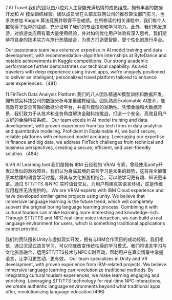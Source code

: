 7.AI Travel
我们的团队由八位对人工智能充满热情的成员组成，拥有丰富的数据开发和 AI 模型训练经验。团队成员曾在头部互联网公司的推荐算法部门实习，也多次参加 Kaggle 算法竞赛并取得不俗成绩。在所修读的相关课程中，我们每个人都获得了优异的成绩，充分证明了我们的专业技能和学习能力。此外，我们热爱旅游，对旅游类应用有着大量使用经验，并对如何优化用户体验有深入思考。我们期待将自身的技术实力与旅行热情结合，为贵方打造更智能、更个性化的旅行平台。

Our passionate team has extensive expertise in AI model training and data development, with recommendation-algorithm internships at ByteDance and notable achievements in Kaggle competitions. Our strong academic performance further demonstrates our technical capability. As avid travelers with deep experience using travel apps, we're uniquely positioned to deliver an intelligent, personalized travel platform tailored to enhance user experiences.（481）

11.FinTech Data Analysis Platform
我们的八人团队精通AI模型训练和数据开发，拥有顶尖科技公司的数据分析与定量建模经验。团队熟悉Explainable AI技术，能高效开发安全可靠的数据分析平台，并提升模型的准确性。凭借金融和大数据背景，我们致力于从技术和业务角度解决金融科技挑战，打造一个安全、高效且用户友好的金融科技系统。
 Our team excels in AI model training and data development, with proven experience from top tech firms in data analytics and quantitative modeling. Proficient in Explainable AI, we build secure, reliable platforms with enhanced model accuracy. Leveraging our expertise in finance and big data, we address FinTech challenges from technical and business perspectives, creating a secure, efficient, and user-friendly solution.（484）
 
6.VR AI Learning tool
我们是拥有 IBM 云经验的 VR/AI 专家，曾经使用unity开发过类似的游戏项目。我们认为身临其境的语言学习是未来的趋势，这将完全颠覆原本枯燥的语言学习过程。将其与文化旅游相结合，可以使学习更有趣、知识更丰富。通过 STT/TTS 与NPC 实时语音交互，为用户构建真实语言环境，这是传统应用程序无法提供的。
We are VR/AI experts with IBM Cloud experience and have developed similar game projects using unity. We believe that immersive language learning is the future trend, which will completely subvert the original boring language learning process. Combining it with cultural tourism can make learning more interesting and knowledge-rich. Through STT/TTS and NPC real-time voice interaction, we can build a real language environment for users, which is something traditional applications cannot provide.

我们的团队擅长Unity与虚拟现实开发，拥有与IBM合作项目的成功经验。我们相信，通过沉浸式语言学习，可以彻底改变传统枯燥的学习模式。我们将语言学习与文化旅游融合，运用STT/TTS技术与NPC实时互动，帮助用户在真实情景中掌握语言，让学习更生动、更有效。
 Our team specializes in Unity and VR development, with proven experience from IBM-related projects. We believe immersive language learning can revolutionize traditional methods. By integrating cultural tourism experiences, we make learning engaging and enriching. Leveraging STT/TTS technology for real-time NPC interactions, we create authentic language environments beyond what traditional apps offer, revolutionizing language education.(496)